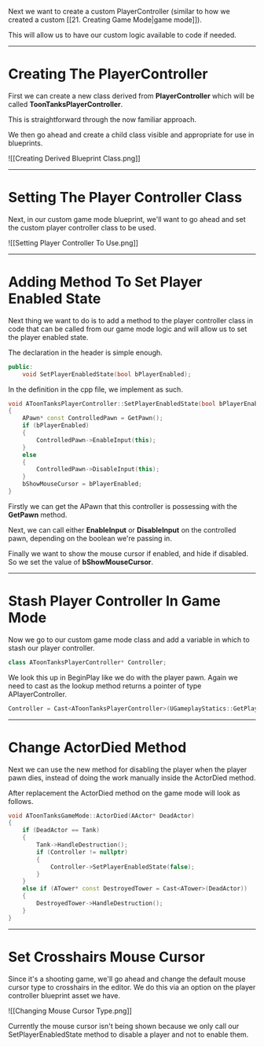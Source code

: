 Next we want to create a custom PlayerController (similar to how we created a custom [[21. Creating Game Mode|game mode]]).

This will allow us to have our custom logic available to code if needed.

---
# Creating The PlayerController

First we can create a new class derived from **PlayerController** which will be called **ToonTanksPlayerController**.

This is straightforward through the now familiar approach.

We then go ahead and create a child class visible and appropriate for use in blueprints.

![[Creating Derived Blueprint Class.png]]

---
# Setting The Player Controller Class

Next, in our custom game mode blueprint, we'll want to go ahead and set the custom player controller class to be used.

![[Setting Player Controller To Use.png]]

---
# Adding Method To Set Player Enabled State

Next thing we want to do is to add a method to the player controller class in code that can be called from our game mode logic and will allow us to set the player enabled state.

The declaration in the header is simple enough.

```cpp
public:
	void SetPlayerEnabledState(bool bPlayerEnabled);
```

In the definition in the cpp file, we implement as such.

```cpp
void AToonTanksPlayerController::SetPlayerEnabledState(bool bPlayerEnabled)
{
	APawn* const ControlledPawn = GetPawn();
	if (bPlayerEnabled)
	{
		ControlledPawn->EnableInput(this);
	}
	else
	{
		ControlledPawn->DisableInput(this);
	}
	bShowMouseCursor = bPlayerEnabled;
}
```

Firstly we can get the APawn that this controller is possessing with the **GetPawn** method.

Next, we can call either **EnableInput** or **DisableInput** on the controlled pawn, depending on the boolean we're passing in.

Finally we want to show the mouse cursor if enabled, and hide if disabled. So we set the value of **bShowMouseCursor**.

---
# Stash Player Controller In Game Mode

Now we go to our custom game mode class and add a variable in which to stash our player controller.

```cpp
class AToonTanksPlayerController* Controller;
```

We look this up in BeginPlay like we do with the player pawn. Again we need to cast as the lookup method returns a pointer of type APlayerController.

```cpp
Controller = Cast<AToonTanksPlayerController>(UGameplayStatics::GetPlayerController(this, 0));
```

---
# Change ActorDied Method

Next we can use the new method for disabling the player when the player pawn dies, instead of doing the work manually inside the ActorDied method.

After replacement the ActorDied method on the game mode will look as follows.

```cpp
void AToonTanksGameMode::ActorDied(AActor* DeadActor)
{
	if (DeadActor == Tank)
	{
		Tank->HandleDestruction();
		if (Controller != nullptr)
		{
			Controller->SetPlayerEnabledState(false);
		}
	}
	else if (ATower* const DestroyedTower = Cast<ATower>(DeadActor))
	{
		DestroyedTower->HandleDestruction();
	}
}
```

---
# Set Crosshairs Mouse Cursor

Since it's a shooting game, we'll go ahead and change the default mouse cursor type to crosshairs in the editor. We do this via an option on the player controller blueprint asset we have.

![[Changing Mouse Cursor Type.png]]

Currently the mouse cursor isn't being shown because we only call our SetPlayerEnabledState method to disable a player and not to enable them.
